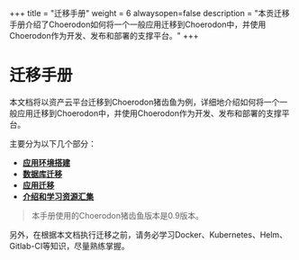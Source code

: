 +++
title = "迁移手册"
weight = 6
alwaysopen=false
description = "本贡迁移手册介绍了Choerodon如何将一个一般应用迁移到Choerodon中，并使用Choerodon作为开发、发布和部署的支撑平台。"
+++


# 迁移手册

本文档将以资产云平台迁移到Choerodon猪齿鱼为例，详细地介绍如何将一个一般应用迁移到Choerodon中，并使用Choerodon作为开发、发布和部署的支撑平台。

主要分为以下几个部分：

- [**应用环境搭建**](./setup-application-environment)
- [**数据库迁移**](./database-migration)
- [**应用迁移**](./application-migration)
- [**介绍和学习资源汇集**](../concept/use-choerodon)

<blockquote class="note">
本手册使用的Choerodon猪齿鱼版本是0.9版本。
</blockquote>

另外，在根据本文档执行迁移之前，请务必学习Docker、Kubernetes、Helm、Gitlab-CI等知识，尽量熟练掌握。
